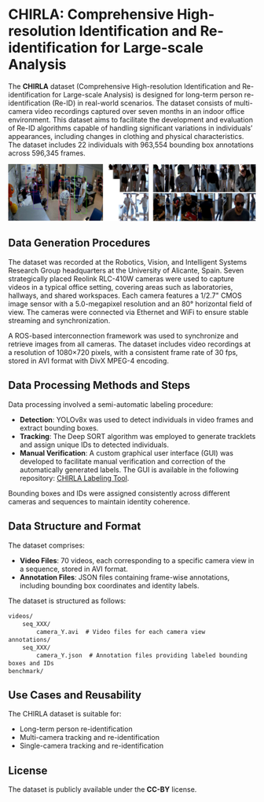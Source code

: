 # CHIRLA: Comprehensive High-resolution Identification and Re-identification for Large-scale Analysis

The **CHIRLA** dataset (Comprehensive High-resolution Identification and Re-identification for Large-scale Analysis) is designed for long-term person re-identification (Re-ID) in real-world scenarios. The dataset consists of multi-camera video recordings captured over seven months in an indoor office environment. This dataset aims to facilitate the development and evaluation of Re-ID algorithms capable of handling significant variations in individuals’ appearances, including changes in clothing and physical characteristics. The dataset includes 22 individuals with 963,554 bounding box annotations across 596,345 frames.

![CHIRLA dataset](dataset_sample.jpg?raw=true)

## Data Generation Procedures

The dataset was recorded at the Robotics, Vision, and Intelligent Systems Research Group headquarters at the University of Alicante, Spain. Seven strategically placed Reolink RLC-410W cameras were used to capture videos in a typical office setting, covering areas such as laboratories, hallways, and shared workspaces. Each camera features a 1/2.7" CMOS image sensor with a 5.0-megapixel resolution and an 80° horizontal field of view. The cameras were connected via Ethernet and WiFi to ensure stable streaming and synchronization.

A ROS-based interconnection framework was used to synchronize and retrieve images from all cameras. The dataset includes video recordings at a resolution of 1080×720 pixels, with a consistent frame rate of 30 fps, stored in AVI format with DivX MPEG-4 encoding.

## Data Processing Methods and Steps

Data processing involved a semi-automatic labeling procedure:

- **Detection**: YOLOv8x was used to detect individuals in video frames and extract bounding boxes.
- **Tracking**: The Deep SORT algorithm was employed to generate tracklets and assign unique IDs to detected individuals.
- **Manual Verification**: A custom graphical user interface (GUI) was developed to facilitate manual verification and correction of the automatically generated labels. The GUI is available in the following repository: [CHIRLA Labeling Tool](https://github.com/bdager/preid-labeling-gui).

Bounding boxes and IDs were assigned consistently across different cameras and sequences to maintain identity coherence.

## Data Structure and Format

The dataset comprises:

- **Video Files**: 70 videos, each corresponding to a specific camera view in a sequence, stored in AVI format.
- **Annotation Files**: JSON files containing frame-wise annotations, including bounding box coordinates and identity labels.

The dataset is structured as follows:

```plaintext
videos/
    seq_XXX/
        camera_Y.avi  # Video files for each camera view
annotations/
    seq_XXX/
        camera_Y.json  # Annotation files providing labeled bounding boxes and IDs
benchmark/
```

## Use Cases and Reusability

The CHIRLA dataset is suitable for:

- Long-term person re-identification
- Multi-camera tracking and re-identification
- Single-camera tracking and re-identification

## License

The dataset is publicly available under the **CC-BY** license.
